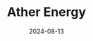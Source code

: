 ---  
layout: startup_page  
title: "Ather Energy"  
id: "atherenergy.com"  
permalink: "/atherenergyatherenergy.com08132024/"  
website: "https://www.atherenergy.com/"  
funding_round: ""  
funding_amount: "$71M"  
investors: "National Investment Infrastructure Fund (NIIF)"  
about: "Ather Energy manufactures and sells electric two-wheelers. The company has achieved unicorn status and is reportedly preparing for an initial public offering (IPO). Its revenue has shown significant growth, although losses have also increased."  
markets: "Electric Vehicles, Automotive, Electric Vehicle, Manufacturing, Transportation"  
hq: "Bangalore, Karnataka, India"  
founded_year: "2013"  
linkedin: "https://in.linkedin.com/company/ather-energy"  
twitter: "https://twitter.com/atherenergy"  
instagram: ""  
facebook: "http://www.facebook.com/atherenergy"  
crunchbase: "https://www.crunchbase.com/organization/ather-energy"  
pitchbook: "https://pitchbook.com/profiles/company/83153-08"  

date_display: "13-Aug-2024"  
date: "2024-08-13"

# SEO Optimization  
meta_title: "Ather Energy -  Funding ($71M)"  
meta_description: "Ather Energy, Ather Energy manufactures and sells electric two-wheelers. The company has achieved unicorn status and is reportedly preparing for an initial public o..."  
meta_keywords: "Ather Energy, Electric Vehicles, Automotive, Electric Vehicle, Manufacturing, Transportation,  funding"  
canonical_url: "https://startup.projectstartups.com/atherenergyatherenergy.com08132024/"  
---